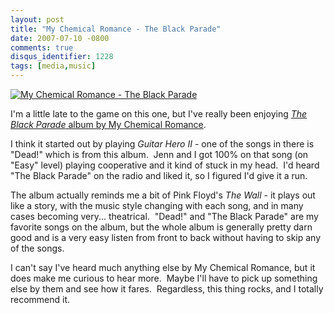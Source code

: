 ```yaml
---
layout: post
title: "My Chemical Romance - The Black Parade"
date: 2007-07-10 -0800
comments: true
disqus_identifier: 1228
tags: [media,music]
---
```

[![My Chemical Romance - The Black
Parade](http://g-ec2.images-amazon.com/images/I/313S2AyMEyL._AA160_.jpg)](http://www.amazon.com/gp/product/B000I5Y8ZU?ie=UTF8&tag=mhsvortex&linkCode=as2&camp=1789&creative=9325&creativeASIN=B000I5Y8ZU)

I'm a little late to the game on this one, but I've really been enjoying
[*The Black Parade* album by My Chemical
Romance](http://www.amazon.com/gp/product/B000I5Y8ZU?ie=UTF8&tag=mhsvortex&amp;linkCode=as2&camp=1789&creative=9325&creativeASIN=B000I5Y8ZU).

I think it started out by playing *Guitar Hero II* - one of the songs in
there is "Dead!" which is from this album.  Jenn and I got 100% on that
song (on "Easy" level) playing cooperative and it kind of stuck in my
head.  I'd heard "The Black Parade" on the radio and liked it, so I
figured I'd give it a run.

The album actually reminds me a bit of Pink Floyd's *The Wall* - it
plays out like a story, with the music style changing with each song,
and in many cases becoming very... theatrical.  "Dead!" and "The Black
Parade" are my favorite songs on the album, but the whole album is
generally pretty darn good and is a very easy listen from front to back
without having to skip any of the songs.

I can't say I've heard much anything else by My Chemical Romance, but it
does make me curious to hear more.  Maybe I'll have to pick up something
else by them and see how it fares.  Regardless, this thing rocks, and I
totally recommend it.

